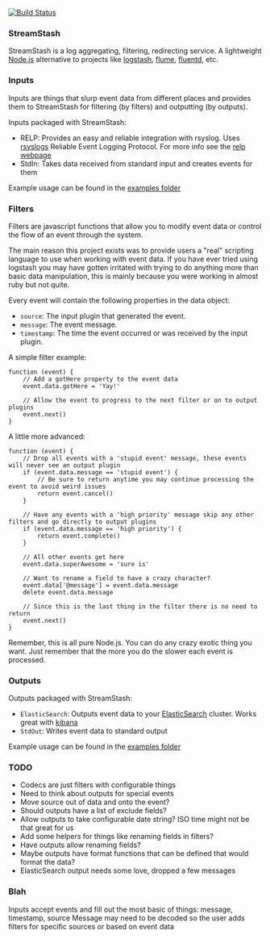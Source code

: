 [![Build Status](https://travis-ci.org/nbrownus/streamstash.png?branch=master)](https://travis-ci.org/nbrownus/streamstash)

### StreamStash

StreamStash is a log aggregating, filtering, redirecting service. A lightweight [Node.js](http://nodejs.org/)
alternative to projects like [logstash](http://logstash.net/), [flume](http://flume.apache.org/),
[fluentd](http://fluentd.org/), etc.

### Inputs

Inputs are things that slurp event data from different places and provides them to StreamStash for filtering
(by filters) and outputting (by outputs).

Inputs packaged with StreamStash:

- RELP: Provides an easy and reliable integration with rsyslog. Uses [rsyslogs](http://www.rsyslog.com/) Reliable Event
    Logging Protocol. For more info see the [relp webpage](http://www.rsyslog.com/doc/relp.html)
- StdIn: Takes data received from standard input and creates events for them

Example usage can be found in the [examples folder](examples)

### Filters

Filters are javascript functions that allow you to modify event data or control the flow of an event through the system.

The main reason this project exists was to provide users a "real" scripting language to use when working with event
data. If you have ever tried using logstash you may have gotten irritated with trying to do anything more than basic
data manipulation, this is mainly because you were working in almost ruby but not quite.

Every event will contain the following properties in the data object:

- `source`: The input plugin that generated the event.
- `message`: The event message.
- `timestamp`: The time the event occurred or was received by the input plugin.

A simple filter example:

    function (event) {
        // Add a gotHere property to the event data
        event.data.gotHere = 'Yay!'

        // Allow the event to progress to the next filter or on to output plugins
        event.next()
    }

A little more advanced:

    function (event) {
        // Drop all events with a 'stupid event' message, these events will never see an output plugin
        if (event.data.message == 'stupid event') {
            // Be sure to return anytime you may continue processing the event to avoid weird issues
            return event.cancel()
        }

        // Have any events with a 'high priority' message skip any other filters and go directly to output plugins
        if (event.data.message == 'high priority') {
            return event.complete()
        }

        // All other events get here
        event.data.superAwesome = 'sure is'

        // Want to rename a field to have a crazy character?
        event.data['@message'] = event.data.message
        delete event.data.message

        // Since this is the last thing in the filter there is no need to return
        event.next()
    }

Remember, this is all pure Node.js. You can do any crazy exotic thing you want. Just remember that the more you do the
slower each event is processed.

### Outputs

Outputs packaged with StreamStash:

- `ElasticSearch`: Outputs event data to your [ElasticSearch](http://www.elasticsearch.org/overview) cluster.
    Works great with [kibana](http://www.elasticsearch.org/overview/kibana/)
- `StdOut`: Writes event data to standard output

Example usage can be found in the [examples folder](examples)

### TODO

- Codecs are just filters with configurable things
- Need to think about outputs for special events
- Move source out of data and onto the event?
- Should outputs have a list of exclude fields?
- Allow outputs to take configurable date string? ISO time might not be that great for us
- Add some helpers for things like renaming fields in filters?
- Have outputs allow renaming fields?
- Maybe outputs have format functions that can be defined that would format the data?
- ElasticSearch output needs some love, dropped a few messages

### Blah

Inputs accept events and fill out the most basic of things: message, timestamp, source
Message may need to be decoded so the user adds filters for specific sources or based on event data
